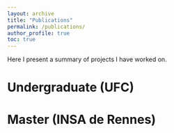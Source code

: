 ```yaml
---
layout: archive
title: "Publications"
permalink: /publications/
author_profile: true
toc: true
---
```


Here I present a summary of projects I have worked on.

# Undergraduate (UFC)


# Master (INSA de Rennes)